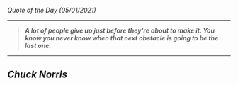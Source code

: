 _Quote of the Day (05/01/2021)_
___
>**_A lot of people give up just before they're about to make it. You know you never know when that next obstacle is going to be the last one._**
___
## **_Chuck Norris_**